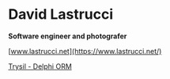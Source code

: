 # David Lastrucci

**Software engineer and photografer**

[www.lastrucci.net](https://www.lastrucci.net/)

[Trysil - Delphi ORM](https://github.com/davidlastrucci/Trysil)
